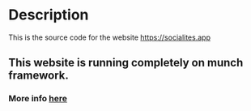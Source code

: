 # Description
This is the source code for the website https://socialites.app

## This website is running completely on munch framework.
### More info [here](https://github.com/chukwumaokere/munch)
